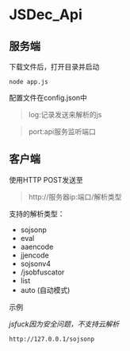 # JSDec_Api
## 服务端
下载文件后，打开目录并启动
~~~
node app.js
~~~
配置文件在config.json中
>log:记录发送来解析的js

>port:api服务监听端口

## 客户端
使用HTTP POST发送至
>http://服务器ip:端口/解析类型

支持的解析类型：
- sojsonp
- eval
- aaencode
- jjencode
- sojsonv4
- /jsobfuscator
- list
- auto (自动模式)

示例

*jsfuck因为安全问题，不支持云解析*

~~~
http://127.0.0.1/sojsonp
~~~
